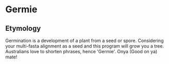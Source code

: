 # Germie


## Etymology
Germination is a development of a plant from a seed or spore. Considering your multi-fasta alignment as a seed and this program will grow you a tree. Australians love to shorten phrases, hence 'Germie'. Onya (Good on ya) mate!
